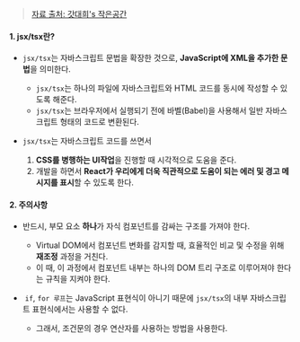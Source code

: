 
> [자료 출처: 갓대희's 작은공간](https://goddaehee.tistory.com/296)

#### 1. jsx/tsx란?

- `jsx/tsx`는 자바스크립트 문법을 확장한 것으로, **JavaScript에 XML을 추가한 문법**을 의미한다.
    - `jsx/tsx`는 하나의 파일에 자바스크립트와 HTML 코드를 동시에 작성할 수 있도록 해준다.
    - `jsx/tsx`는 브라우저에서 실행되기 전에 바벨(Babel)을 사용해서 일반 자바스크립트 형태의 코드로 변환된다.


- `jsx/tsx`는 자바스크립트 코드를 쓰면서
    1. **CSS를 병행하는 UI작업**을 진행할 때 시각적으로 도움을 준다.
    2. 개발을 하면서 **React가 우리에게 더욱 직관적으로 도움이 되는 에러 및 경고 메시지를 표시**할 수 있도록 한다.


#### 2. 주의사항

- 반드시, 부모 요소 **하나**가 자식 컴포넌트를 감싸는 구조를 가져야 한다.
	- Virtual DOM에서 컴포넌트 변화를 감지할 때, 효율적인 비교 및 수정을 위해 **재조정** 과정을 거친다.
	- 이 때, 이 과정에서 컴포넌트 내부는 하나의 DOM 트리 구조로 이루어져야 한다는 규칙을 지켜야 한다.

-  `if`, `for 루프`는 JavaScript 표현식이 아니기 때문에 `jsx/tsx`의 내부 자바스크립트 표현식에서는 사용할 수 없다.
	- 그래서, 조건문의 경우 연산자를 사용하는 방법을 사용한다.


